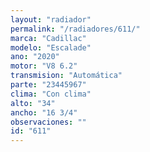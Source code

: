 ```yaml
---
layout: "radiador"
permalink: "/radiadores/611/"
marca: "Cadillac"
modelo: "Escalade"
ano: "2020"
motor: "V8 6.2"
transmision: "Automática"
parte: "23445967"
clima: "Con clima"
alto: "34"
ancho: "16 3/4"
observaciones: ""
id: "611"
---
```


